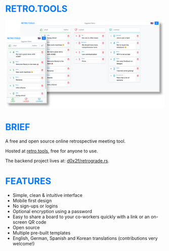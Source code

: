 <h1 style="color:#007bff;font-weight:700;text-transform:uppercase;">RETRO.TOOLS</h1>

<img width="1000" src="resources/combined.png">

<h1 style="color:#007bff;font-weight:700;text-transform:uppercase;">Brief</h1>

A free and open source online retrospective meeting tool.

Hosted at [retro.tools](https://retro.tools), free for anyone to use.

The backend project lives at: [d0x2f/retrograde.rs](https://github.com/d0x2f/retrograde.rs).

<h1 style="color:#007bff;font-weight:700;text-transform:uppercase;">Features</h1>

* Simple, clean & intuitive interface
* Mobile first design
* No sign-ups or logins
* Optional encryption using a password
* Easy to share a board to your co-workers quickly with a link or an on-screen QR code
* Open source
* Multiple pre-built templates
* English, German, Spanish and Korean translations (contributions very welcome!)
